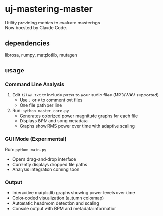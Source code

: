 # uj-mastering-master
Utility providing metrics to evaluate masterings.  
Now boosted by Claude Code.

## dependencies
librosa, numpy, matplotlib, mutagen

## usage

### Command Line Analysis
1. Edit `files.txt` to include paths to your audio files (MP3/WAV supported)
   - Use `;` or `#` to comment out files
   - One file path per line
2. Run: `python master_core.py`
   - Generates colorized power magnitude graphs for each file
   - Displays BPM and song metadata
   - Graphs show RMS power over time with adaptive scaling

### GUI Mode (Experimental)
Run: `python main.py`
- Opens drag-and-drop interface
- Currently displays dropped file paths
- Analysis integration coming soon

### Output
- Interactive matplotlib graphs showing power levels over time
- Color-coded visualization (autumn colormap)
- Automatic headroom detection and scaling
- Console output with BPM and metadata information